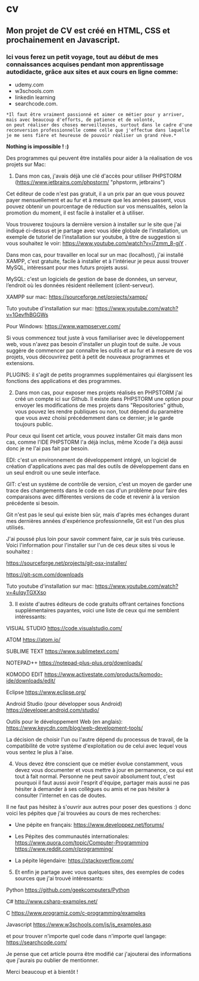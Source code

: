# cv 
## Mon projet de CV est créé en HTML, CSS et prochainement en Javascript.

### Ici vous ferez un petit voyage, tout au début de mes connaissances acquises pendant mon apprentissage autodidacte, grâce aux sites et aux cours en ligne comme:
- udemy.com 
- w3schools.com
- linkedin learning
- searchcode.com.
~~~
*Il faut être vraiment passionné et aimer ce métier pour y arriver, mais avec beaucoup d'efforts, de patience et de volonté,
on peut réaliser des choses merveilleuses, surtout dans le cadre d'une reconversion professionnelle comme celle que j'effectue dans laquelle je me sens fière et heureuse de pouvoir réaliser un grand rêve.*
~~~

**Nothing is impossible ! :)**

Des programmes qui peuvent être installés pour aider à la réalisation de vos projets sur Mac:

1. Dans mon cas, j'avais déjà une clé d'accès pour utiliser PHPSTORM (https://www.jetbrains.com/phpstorm/ "phpstorm, jetbrains") 

Cet éditeur de code n'est pas gratuit, il a un prix par an que vous pouvez payer mensuellement et au fur et à mesure que les années passent, vous pouvez obtenir un pourcentage de réduction sur vos mensualités, selon la promotion du moment, il est facile à installer et à utiliser.

Vous trouverez toujours la dernière version à installer sur le site que j'ai indiqué ci-dessus et je partage avec vous idée globale de l'installation, un exemple de tutoriel de l'installation sur youtube, à titre de suggestion si vous souhaitez le voir: https://www.youtube.com/watch?v=i7zmm_8-gjY . 

Dans mon cas, pour travailler en local sur un mac (localhost), j'ai installé XAMPP, c'est gratuite, facile à installer et à l'intérieur je peux aussi trouver MySQL, intéressant pour mes futurs projets aussi.

MySQL: c'est un logiciels de gestion de base de données, un serveur, l’endroit où les données résident réellement (client-serveur).

XAMPP sur mac: https://sourceforge.net/projects/xampp/

Tuto youtube d'installation sur mac: https://www.youtube.com/watch?v=1GevfhBGGWs

Pour Windows: https://www.wampserver.com/

Si vous commencez tout juste à vous familiariser avec le développement web, vous n'avez pas besoin d'installer un plugin tout de suite. Je vous suggère de commencer par connaître les outils et au fur et à mesure de vos projets, vous découvrirez petit à petit de nouveaux programmes et extensions. 

PLUGINS: il s'agit de petits programmes supplémentaires qui élargissent les fonctions des applications et des programmes.

2. Dans mon cas, pour exposer mes projets réalisés en PHPSTORM j'ai créé un compte ici sur Github. Il existe dans PHPSTORM une option pour envoyer les modifications de mes projets dans "Repositories" github, vous pouvez les rendre publiques ou non, tout dépend du paramètre que vous avez choisi précédemment dans ce dernier; je le garde toujours public.

Pour ceux qui lisent cet article, vous pouvez installer Git mais dans mon cas, comme l'IDE PHPSTORM l'a déjà inclus, même Xcode l'a déjà aussi donc je ne l'ai pas fait par besoin. 

EDI: c'est un environnement de développement intégré, un logiciel de création d'applications avec pas mal des outils de développement dans en un seul endroit ou une seule interface.

GIT: c'est un système de contrôle de version, c'est un moyen de garder une trace des changements dans le code en cas d'un problème pour faire des comparaisons avec différentes versions de code et revenir à la version précédente si besoin.

Git n'est pas le seul qui existe bien sûr, mais d'après mes échanges durant mes dernières années d'expérience professionnelle, Git est l'un des plus utilisés.

J'ai poussé plus loin pour savoir comment faire, car je suis très curieuse. Voici l'information pour l'installer sur l'un de ces deux sites si vous le souhaitez :

https://sourceforge.net/projects/git-osx-installer/

https://git-scm.com/downloads

Tuto youtube d'installation sur mac: https://www.youtube.com/watch?v=4uIqyTGXXso

3. Il existe d'autres éditeurs de code gratuits offrant certaines fonctions supplémentaires payantes, voici une liste de ceux qui me semblent intéressants:

VISUAL STUDIO https://code.visualstudio.com/

ATOM https://atom.io/

SUBLIME TEXT https://www.sublimetext.com/

NOTEPAD++ https://notepad-plus-plus.org/downloads/

KOMODO EDIT https://www.activestate.com/products/komodo-ide/downloads/edit/

Eclipse https://www.eclipse.org/

Android Studio (pour développer sous Android) https://developer.android.com/studio/

Outils pour le développement Web (en anglais): https://www.keycdn.com/blog/web-development-tools/

La décision de choisir l'un ou l'autre dépend du processus de travail, de la compatibilité de votre système d'exploitation ou de celui avec lequel vous vous sentez le plus à l'aise.

4. Vous devez être conscient que ce métier évolue constamment, vous devez vous documenter et vous mettre à jour en permanence, ce qui est tout à fait normal. Personne ne peut savoir absolument tout, c'est pourquoi il faut aussi avoir l'esprit d'équipe, partager mais aussi ne pas hésiter à demander à ses collègues ou amis et ne pas hésiter à consulter l'internet en cas de doutes.

Il ne faut pas hésitez à s'ouvrir aux autres pour poser des questions :) donc
voici les pépites que j'ai trouvées au cours de mes recherches:

* Une pépite en français: https://www.developpez.net/forums/ 

* Les Pépites des communautés internationales: https://www.quora.com/topic/Computer-Programming
  https://www.reddit.com/r/programming/ 
 
* La pépite légendaire:  https://stackoverflow.com/

5. Et enfin je partage avec vous quelques sites, des exemples de codes sources que j'ai trouvé intéressants:

Python https://github.com/geekcomputers/Python

C# http://www.csharp-examples.net/

C  https://www.programiz.com/c-programming/examples

Javascript https://www.w3schools.com/js/js_examples.asp

et pour trouver n'importe quel code dans n'importe quel langage: https://searchcode.com/

Je pense que cet article pourra être modifié car j'ajouterai des informations que j'aurais pu oublier de mentionner.

Merci beaucoup et à bientôt !

